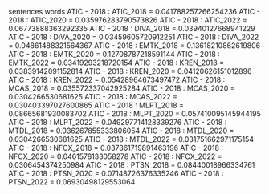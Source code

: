 sentences
words
ATIC - 2018 : ATIC_2018 = 0.041788257266254236
ATIC - 2018 : ATIC_2020 = 0.035976283790573826
ATIC - 2018 : ATIC_2022 = 0.06773888363292335
ATIC - 2018 : DIVA_2018 = 0.03940127668941229
ATIC - 2018 : DIVA_2020 = 0.03459605720912251
ATIC - 2018 : DIVA_2022 = 0.04861488321564367
ATIC - 2018 : EMTK_2018 = 0.13618210862619806
ATIC - 2018 : EMTK_2020 = 0.12708787218591144
ATIC - 2018 : EMTK_2022 = 0.03419293218720154
ATIC - 2018 : KREN_2018 = 0.03839142091152814
ATIC - 2018 : KREN_2020 = 0.04120626151012896
ATIC - 2018 : KREN_2022 = 0.05428964673497472
ATIC - 2018 : MCAS_2018 = 0.035572337042925284
ATIC - 2018 : MCAS_2020 = 0.0304266530681625
ATIC - 2018 : MCAS_2022 = 0.030403397027600865
ATIC - 2018 : MLPT_2018 = 0.08665681930083702
ATIC - 2018 : MLPT_2020 = 0.057410095145944195
ATIC - 2018 : MLPT_2022 = 0.049297714128339276
ATIC - 2018 : MTDL_2018 = 0.036267855333806054
ATIC - 2018 : MTDL_2020 = 0.0304266530681625
ATIC - 2018 : MTDL_2022 = 0.031751662971175154
ATIC - 2018 : NFCX_2018 = 0.037361719891463196
ATIC - 2018 : NFCX_2020 = 0.0461578133058278
ATIC - 2018 : NFCX_2022 = 0.0306454374250984
ATIC - 2018 : PTSN_2018 = 0.08440018966334761
ATIC - 2018 : PTSN_2020 = 0.07148726376335246
ATIC - 2018 : PTSN_2022 = 0.06930498129553064
